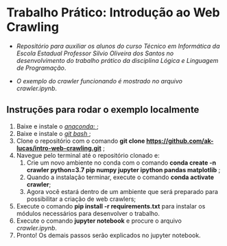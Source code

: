 # Trabalho Prático: Introdução ao Web Crawling

- *Repositório para auxiliar os alunos do curso Técnico em Informática da Escola Estadual Professor Silvio Oliveira dos Santos no desenvolvimento do trabalho prático da disciplina Lógica e Linguagem de Programação*.

- *O exemplo do crawler funcionando é mostrado no arquivo crawler.ipynb*.

## Instruções para rodar o exemplo localmente

1. Baixe e instale o <a href="https://repo.anaconda.com/archive/Anaconda3-2020.02-Windows-x86_64.exe"> *anaconda:* </a>;
1. Baixe e instale o <a href="https://github.com/git-for-windows/git/releases/download/v2.26.0.windows.1/Git-2.26.0-64-bit.exe"> *git bash* </a>;
1. Clone o repositório com o comando **git clone https://github.com/ak-lucas/intro-web-crawling.git** ;
1. Navegue pelo terminal até o repositório clonado e:
    1. Crie um novo ambiente no conda com o comando **conda create -n crawler python=3.7 pip numpy jupyter ipython pandas matplotlib** ;
    1. Quando a instalação terminar, execute o comando **conda activate crawler**;
    1. Agora você estará dentro de um ambiente que será preparado para possibilitar a criação de web crawlers;
1. Execute o comando **pip install -r requirements.txt** para instalar os módulos necessários para desenvolver o trabalho.
1. Execute o comando **jupyter notebook** e procure o arquivo *crawler.ipynb*.
1. Pronto! Os demais passos serão explicados no jupyter notebook.
